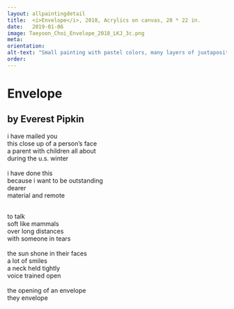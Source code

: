 ```yaml
---
layout: allpaintingdetail
title:  <i>Envelope</i>, 2018, Acrylics on canvas, 28 * 22 in. 
date:   2019-01-06
image: Taeyoon_Choi_Envelope_2018_LKJ_3c.png
meta:
orientation:
alt-text: "Small painting with pastel colors, many layers of juxtapositions. Cartoon faces, looking calm and protected. Feeling secure and loved. Geogetric shapes of trees juxtaposed with the faces."
order:
---
```


# Envelope
## by Everest Pipkin

i have mailed you  <br>
this close up of a person’s face <br>
a parent with children all about<br>
during the u.s. winter<br>
<br>
i have done this<br>
because i want to be outstanding<br>
dearer<br>
material and remote<br>
<!--more-->
<br>
to talk<br>
soft like mammals<br>
over long distances<br>
with someone in tears<br>
<br>
the sun shone in their faces<br>
a lot of smiles<br>
a neck held tightly<br>
voice trained open<br>
<br>
the opening of an envelope<br>
they envelope<br>
<br>
